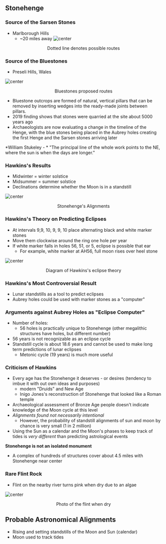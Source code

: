 ## Stonehenge

### Source of the Sarsen Stones
- Marlborough Hills
	- ~20 miles away
![center](../zassets/Pasted%20image%2020230922105257.png)

<div style="text-align: center; width: 100%;">Dotted line denotes possible routes</div>


### Source of the Bluestones
- Preseli Hills, Wales

![center](../zassets/Pasted%20image%2020230922105510.png)

<div style="text-align: center; width: 100%;">Bluestones proposed routes</div>


- Bluestone outcrops are formed of natural, vertical pillars that can be removed by inserting wedges into the ready-made joints between pillars.
- 2019 finding shows that stones were quarried at the site about 5000 years ago
- Archaeologists are now evaluating a change in the timeline of the Henge, with the blue stones being placed in the Aubrey holes creating the first Henge and the Sarsen stones arriving later


*William Stukeley - *
	"The principal line of the whole work points to the NE, where the sun is when the days are longer."


### Hawkins's Results
- Midwinter = winter solstice
- Midsummer = summer solstice
- Declinations determine whether the Moon is in a standstill

![center](../zassets/Pasted%20image%2020230922110729.png)

<div style="text-align: center; width: 100%;">Stonehenge's Alignments</div>


### Hawkins's Theory on Predicting Eclipses
- At intervals 9,9, 10, 9, 9, 10 place alternating black and white marker stones
- Move them clockwise around the ring one hole per year
- If white marker falls in holes 56, 51, or 5, eclipse is possible that ear
	- For example, white marker at AH56, full moon rises over heel stone

![center](../zassets/Pasted%20image%2020230922111242.png)

<div style="text-align: center; width: 100%;">Diagram of Hawkins's eclipse theory</div>

### Hawkins's Most Controversial Result
- Lunar standstills as a tool to predict eclipses
- Aubrey holes could be used with marker stones as a "computer"

### Arguments against Aubrey Holes as "Eclipse Computer"
- Number of holes:
	- 56 holes is practically unique to Stonehenge (other megalithic structures have holes, but different number)
- 56 years is not recognizable as an eclipse cycle
- Standstill cycle is about 18.6 years and cannot be used to make long term predictions of lunar eclipses
	- Metonic cycle (19 years) is much more useful

### Criticism of Hawkins
- Every age has the Stonehenge it deserves - or desires (tendency to imbue it with out own ideas and purposes)
	- modern "Druids" and New Age
	- Inigo Jones's reconstruction of Stonehenge that looked like a Roman temple
- Archaeological assessment of Bronze Age people doesn't indicate knowledge of the Moon cycle at this level
- *Alignments found not necessarily intentional*
	- However, the probability of standstill alignments of sun and moon by chance is very small (1 in 2 million)
- Using the Sun as a calendar and the Moon's phases to keep track of tides is *very different* than predicting astrological events

**Stonehenge is not an isolated monument**
- A complex of hundreds of structures cover about 4.5 miles with Stonehenge near center


### Rare Flint Rock
- Flint on the nearby river turns pink when dry due to an algae

![center](../zassets/Pasted%20image%2020230922112647.png)

<div style="text-align: center; width: 100%;">Photo of the flint when dry</div>

## Probable Astronomical Alignments
- Rising and setting standstills of the Moon and Sun (calendar)
- Moon used to track tides


